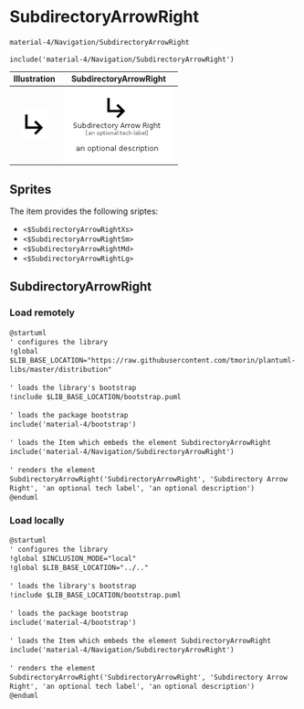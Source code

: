 # SubdirectoryArrowRight


```text
material-4/Navigation/SubdirectoryArrowRight
```

```text
include('material-4/Navigation/SubdirectoryArrowRight')
```



| Illustration | SubdirectoryArrowRight |
| :---: | :---: |
| ![illustration for Illustration](../../material-4/Navigation/SubdirectoryArrowRight.png) | ![illustration for SubdirectoryArrowRight](../../material-4/Navigation/SubdirectoryArrowRight.Local.png) |



## Sprites
The item provides the following sriptes:

- `<$SubdirectoryArrowRightXs>`
- `<$SubdirectoryArrowRightSm>`
- `<$SubdirectoryArrowRightMd>`
- `<$SubdirectoryArrowRightLg>`





## SubdirectoryArrowRight

### Load remotely
```plantuml
@startuml
' configures the library
!global $LIB_BASE_LOCATION="https://raw.githubusercontent.com/tmorin/plantuml-libs/master/distribution"

' loads the library's bootstrap
!include $LIB_BASE_LOCATION/bootstrap.puml

' loads the package bootstrap
include('material-4/bootstrap')

' loads the Item which embeds the element SubdirectoryArrowRight
include('material-4/Navigation/SubdirectoryArrowRight')

' renders the element
SubdirectoryArrowRight('SubdirectoryArrowRight', 'Subdirectory Arrow Right', 'an optional tech label', 'an optional description')
@enduml
```

### Load locally
```plantuml
@startuml
' configures the library
!global $INCLUSION_MODE="local"
!global $LIB_BASE_LOCATION="../.."

' loads the library's bootstrap
!include $LIB_BASE_LOCATION/bootstrap.puml

' loads the package bootstrap
include('material-4/bootstrap')

' loads the Item which embeds the element SubdirectoryArrowRight
include('material-4/Navigation/SubdirectoryArrowRight')

' renders the element
SubdirectoryArrowRight('SubdirectoryArrowRight', 'Subdirectory Arrow Right', 'an optional tech label', 'an optional description')
@enduml
```

